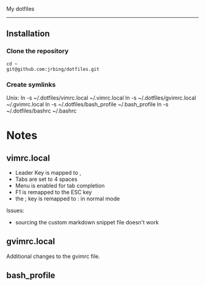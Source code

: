 My dotfiles

-------------------

## Installation ##

### Clone the repository ###

    cd ~
    git@github.com:jrbing/dotfiles.git

### Create symlinks ###

Unix:
    ln -s ~/.dotfiles/vimrc.local ~/.vimrc.local
    ln -s ~/.dotfiles/gvimrc.local ~/.gvimrc.local
    ln -s ~/.dotfiles/bash_profile ~/.bash_profile
    ln -s ~/.dotfiles/bashrc ~/.bashrc

# Notes #

## vimrc.local ##

* Leader Key is mapped to ,
* Tabs are set to 4 spaces
* Menu is enabled for tab completion
* F1 is remapped to the ESC key
* the ; key is remapped to : in normal mode

Issues:

* sourcing the custom markdown snippet file doesn't work

## gvimrc.local ##
Additional changes to the gvimrc file. 

## bash_profile ##

